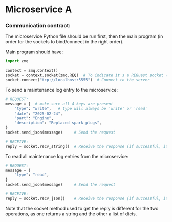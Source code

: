 # Microservice A

### Communication contract:

The microservice Python file should be run first, then the main program (in order for the sockets to bind/connect in the right order).

Main program should have:

```python
import zmq

context = zmq.Context()
socket = context.socket(zmq.REQ)  # To indicate it's a REQuest socket (as opposed to a REPly socket)
socket.connect("tcp://localhost:5555")  # Connect to the server
```

To send a maintenance log entry to the microservice:

```Python
# REQUEST:
message = {  # make sure all 4 keys are present
    "type": "write",   # type will always be 'write' or 'read'
    "date": "2025-02-24", 
    "part": "Engine",
    "description": "Replaced spark plugs",
}
socket.send_json(message)     # Send the request

# RECEIVE:
reply = socket.recv_string()  # Receive the response (if successful, it will be 'Logged Successfully')
```

To read all maintenance log entries from the microservice:

```Python
# REQUEST:
message = {
    "type": "read",
}
socket.send_json(message)     # Send the request

# RECEIVE:
reply = socket.recv_json()    # Receive the response (if successful, it will be a list of dictionaries)
```
Note that the socket method used to get the reply is different for the two operations, as one returns a string and the other a list of dicts.

